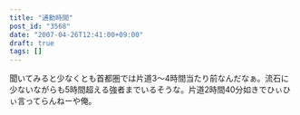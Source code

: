 ```yaml
---
title: "通勤時間"
post_id: "3568"
date: "2007-04-26T12:41:00+09:00"
draft: true
tags: []
---
```



聞いてみると少なくとも首都圏では片道3～4時間当たり前なんだなぁ。流石に少ないながらも5時間超える強者までいるそうな。片道2時間40分如きでひぃひぃ言ってらんねーや俺。
